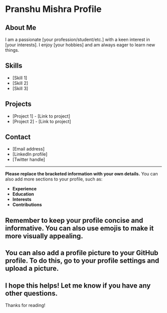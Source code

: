 # Pranshu Mishra Profile

## About Me

I am a passionate [your profession/student/etc.] with a keen interest in [your interests]. I enjoy [your hobbies] and am always eager to learn new things.

## Skills

* [Skill 1]
* [Skill 2]
* [Skill 3]

## Projects

* [Project 1] - [Link to project]
* [Project 2] - [Link to project]

## Contact

* [Email address]
* [LinkedIn profile]
* [Twitter handle]

---

**Please replace the bracketed information with your own details.** You can also add more sections to your profile, such as:

* **Experience**
* **Education**
* **Interests**
* **Contributions**

Remember to keep your profile concise and informative. You can also use emojis to make it more visually appealing.
---
You can also add a profile picture to your GitHub profile. To do this, go to your profile settings and upload a picture.
---
I hope this helps! Let me know if you have any other questions.
---
Thanks for reading!
